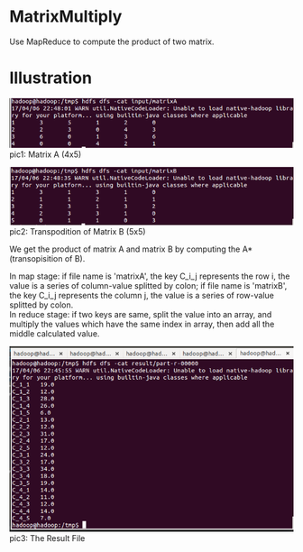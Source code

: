 # MatrixMultiply
Use MapReduce to compute the product of two matrix.

# Illustration
![](images/matrixA.png)<br />
pic1: Matrix A (4x5)

![](images/matrixB.png)<br />
pic2: Transpodition of Matrix B (5x5)

We get the product of matrix A and matrix B by computing the A\*(transopisition of B).

In map stage: if file name is 'matrixA', the key C\_i\_j represents the row i, the value is a series of column-value splitted by colon; if file name is 'matrixB', the key C\_i\_j represents the column j, the value is a series of row-value splitted by colon.<br/>
In reduce stage: if two keys are same, split the value into an array, and multiply the values which have the same index in array, then add all the middle calculated value.

![](images/result.png)<br />
pic3: The Result File
